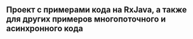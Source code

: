 ## Проект с примерами кода на RxJava, а также для других примеров многопоточного и асинхронного кода